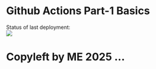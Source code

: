 # Github Actions Part-1 Basics

Status of last deployment:<br>
<img src="https://github.com/cezargcc/github-actions-demo1/workflows/My-GitHubactions-Basics/badge.svg?branch=main"><br>

# Copyleft by ME 2025 ...
